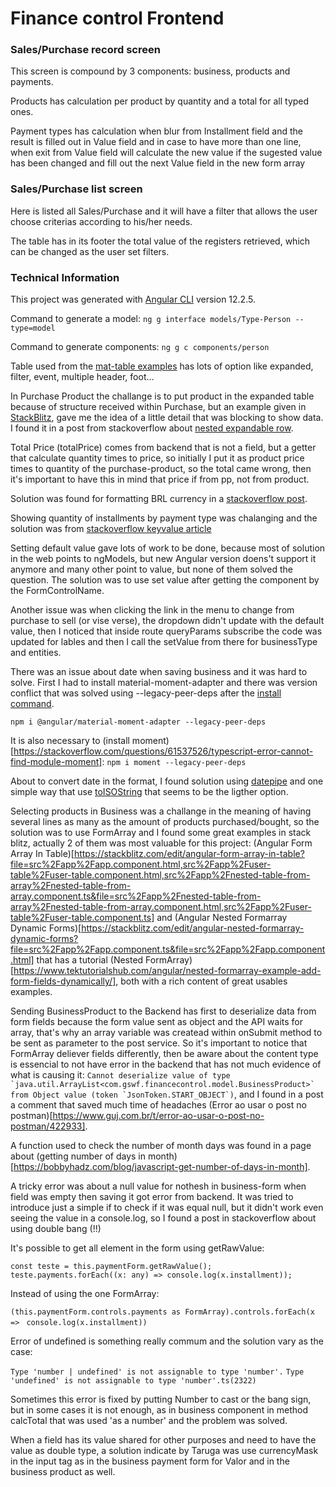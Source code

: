 # Finance control Frontend

### Sales/Purchase record screen

This screen is compound by 3 components: business, products and payments.

Products has calculation per product by quantity and a total for all typed ones.

Payment types has calculation when blur from Installment field and the result is filled out in Value field and in case to have more than one line, when exit from Value field will calculate the new value if the sugested value has been changed and fill out the next Value field in the new form array

### Sales/Purchase list screen

Here is listed all Sales/Purchase and it will have a filter that allows the user choose criterias according to his/her needs.

The table has in its footer the total value of the registers retrieved, which can be changed as the user set filters.

### Technical Information
This project was generated with [Angular CLI](https://github.com/angular/angular-cli) version 12.2.5.

Command to generate a model:
```ng g interface models/Type-Person --type=model```

Command to generate components: 
```ng g c components/person```

Table used from the [mat-table examples](https://material.angular.io/components/table/examples) has lots of option like expanded, filter, event, multiple header, foot...

In Purchase Product the challange is to put product in the expanded table because of structure received within Purchase, but an example given in [StackBlitz](https://stackblitz.com/edit/angular-nested-mat-table?file=app%2Ftable-expandable-rows-example.html), gave me the idea of a little detail that was blocking to show data. I found it in a post from stackoverflow about [nested expandable row](https://stackoverflow.com/questions/69189977/angular-11-table-with-two-nested-expandable-rows).

Total Price (totalPrice) comes from backend that is not a field, but a getter that calculate quantity times to price, so initially I put it as product price times to quantity of the purchase-product, so the total came wrong, then it's important to have this in mind that price if from pp, not from product.

Solution was found for formatting BRL currency in a [stackoverflow post](https://stackoverflow.com/questions/38752324/angular-2-formatting-currency-brl-format).


Showing quantity of installments by payment type was chalanging and the solution was from [stackoverflow keyvalue article](https://stackoverflow.com/questions/45819123/how-to-loop-over-object-properties-with-ngfor-in-angular)


Setting default value gave lots of work to be done, because most of solution in the web points to ngModels, but new Angular version doens't support it anymore and many other point to value, but none of them solved the question. The solution was to use set value after getting the component by the FormControlName.

Another issue was when clicking the link in the menu to change from purchase to sell (or vise verse), the dropdown didn't update with the default value, then I noticed that inside route queryParams subscribe the code was updated for lables and then I call the setValue from there for businessType and entities.

There was an issue about date when saving business and it was hard to solve. First I had to install material-moment-adapter and there was version conflict that was solved using --legacy-peer-deps after the [install command](https://stackoverflow.com/questions/64573177/unable-to-resolve-dependency-tree-error-when-installing-npm-packages). 

```npm i @angular/material-moment-adapter --legacy-peer-deps```

It is also necessary to (install moment)[https://stackoverflow.com/questions/61537526/typescript-error-cannot-find-module-moment]:
```npm i moment --legacy-peer-deps```

About to convert date in the format, I found solution using [datepipe](https://stackoverflow.com/questions/55721254/how-to-change-mat-datepicker-date-format-to-dd-mm-yyyy-in-simplest-way) and one simple way that use [toISOString](https://www.codegrepper.com/code-examples/javascript/typescript+date+to+string+yyyy-mm-dd) that seems to be the ligther option.


Selecting products in Business was a challange in the meaning of having several lines as many as the amount of products purchased/bought, so the solution was to use FormArray and I found some great examples in stack blitz, actually 2 of them was most valuable for this project: (Angular Form Array In Table)[https://stackblitz.com/edit/angular-form-array-in-table?file=src%2Fapp%2Fapp.component.html,src%2Fapp%2Fuser-table%2Fuser-table.component.html,src%2Fapp%2Fnested-table-from-array%2Fnested-table-from-array.component.ts&file=src%2Fapp%2Fnested-table-from-array%2Fnested-table-from-array.component.html,src%2Fapp%2Fuser-table%2Fuser-table.component.ts] and (Angular Nested Formarray Dynamic Forms)[https://stackblitz.com/edit/angular-nested-formarray-dynamic-forms?file=src%2Fapp%2Fapp.component.ts&file=src%2Fapp%2Fapp.component.html] that has a tutorial (Nested FormArray)[https://www.tektutorialshub.com/angular/nested-formarray-example-add-form-fields-dynamically/], both with a rich content of great usables examples.

Sending BusinessProduct to the Backend has first to deserialize data from form fields because the form value sent as object and the API waits for array, that's why an array variable was createad within onSubmit method to be sent as parameter to the post service. So it's important to notice that FormArray deliever fields differently, then be aware about the content type is essencial to not have error in the backend that has not much evidence of what is causing it: ```Cannot deserialize value of type `java.util.ArrayList<com.gswf.financecontrol.model.BusinessProduct>` from Object value (token `JsonToken.START_OBJECT`)```, and I found in a post a comment that saved much time of headaches (Error ao usar o post no postman)[https://www.guj.com.br/t/error-ao-usar-o-post-no-postman/422933].

A function used to check the number of month days was found in a page about (getting number of days in month)[https://bobbyhadz.com/blog/javascript-get-number-of-days-in-month].


A tricky error was about a null value for nothesh in business-form when field was empty then saving it got error from backend. It was tried to introduce just a simple if to check if it was equal null, but it didn't work even seeing the value in a console.log, so I found a post in stackoverflow about using double bang (!!)

It's possible to get all element in the form using getRawValue: 

```const teste = this.paymentForm.getRawValue();```
```teste.payments.forEach((x: any) => console.log(x.installment));```

Instead of using the one FormArray:

```(this.paymentForm.controls.payments as FormArray).controls.forEach(x => ```
```console.log(x.installment))```

Error of undefined is something really commum and the solution vary as the case:

```Type 'number | undefined' is not assignable to type 'number'.```
```Type 'undefined' is not assignable to type 'number'.ts(2322)```

Sometimes this error is fixed by putting Number to cast or the bang sign, but in some cases it is not enough, as in business component in method calcTotal that was used 'as a number' and the problem was solved.

When a field has its value shared for other purposes and need to have the value as double type, a solution indicate by Taruga was use currencyMask in the input tag as in the business payment form for Valor and in the business product as well.
